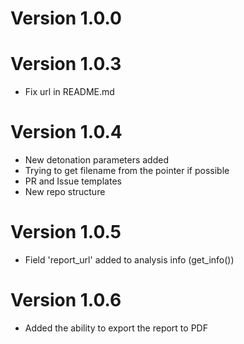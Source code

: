# Version 1.0.0

# Version 1.0.3
- Fix url in README.md 

# Version 1.0.4
- New detonation parameters added
- Trying to get filename from the pointer if possible
- PR and Issue templates
- New repo structure

# Version 1.0.5
- Field 'report_url' added to analysis info (get_info())

# Version 1.0.6
- Added the ability to export the report to PDF
